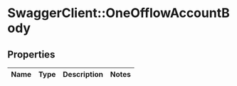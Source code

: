 # SwaggerClient::OneOfflowAccountBody

## Properties
Name | Type | Description | Notes
------------ | ------------- | ------------- | -------------

